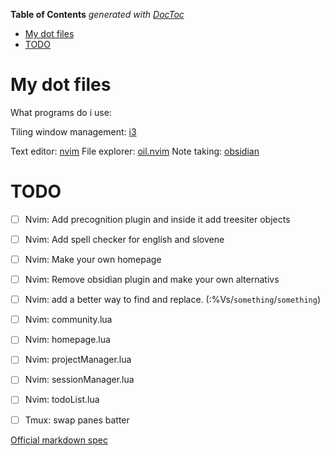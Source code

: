 <!-- START doctoc generated TOC please keep comment here to allow auto update -->
<!-- DON'T EDIT THIS SECTION, INSTEAD RE-RUN doctoc TO UPDATE -->
**Table of Contents**  *generated with [DocToc](https://github.com/thlorenz/doctoc)*

- [My dot files](#my-dot-files)
- [TODO](#todo)

<!-- END doctoc generated TOC please keep comment here to allow auto update -->

# My dot files
What programs do i use:

Tiling window management: [i3](https://i3wm.org)

Text editor: [nvim](https://github.com/neovim/neovim)
File explorer: [oil.nvim](https://github.com/stevearc/oil.nvim)
Note taking: [obsidian](https://obsidian.md)

# TODO
- [ ] Nvim: Add precognition plugin and inside it add treesiter objects
- [ ] Nvim: Add spell checker for english and slovene
- [ ] Nvim: Make your own homepage
- [ ] Nvim: Remove obsidian plugin and make your own alternativs
- [ ] Nvim: add a better way to find and replace. (:%Vs/`something`/`something`)
- [ ] Nvim: community.lua
- [ ] Nvim: homepage.lua
- [ ] Nvim: projectManager.lua
- [ ] Nvim: sessionManager.lua
- [ ] Nvim: todoList.lua
- [ ] Tmux: swap panes batter


[Official markdown spec](https://spec.commonmark.org)

